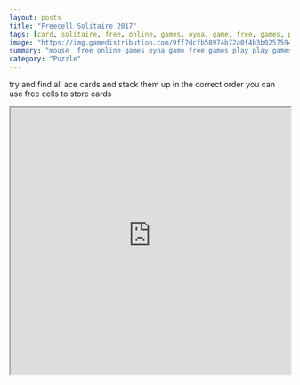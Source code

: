 ```yaml
---
layout: posts
title: "Freecell Solitaire 2017"
tags: [card, solitaire, free, online, games, oyna, game, free, games, play, play, games]
image: "https://img.gamedistribution.com/9ff7dcfb58974b72a0f4b3b0257594b7.jpg"
summary: "mouse  free online games oyna game free games play play games"
category: "Puzzle"
---
```


try and find all ace cards and stack them up in the correct order you can use free cells to store cards

<iframe width="100%" height="480px;" src="https://html5.gamedistribution.com/9ff7dcfb58974b72a0f4b3b0257594b7/"></iframe>